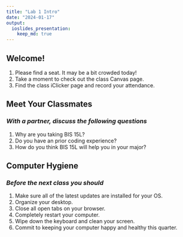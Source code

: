 ```yaml
---
title: "Lab 1 Intro"
date: "2024-01-17"
output: 
  ioslides_presentation: 
    keep_md: true
---
```




## Welcome!
1. Please find a seat. It may be a bit crowded today!  
2. Take a moment to check out the class Canvas page.  
3. Find the class iClicker page and record your attendance.  

## Meet Your Classmates
### *With a partner, discuss the following questions*
1. Why are you taking BIS 15L?  
2. Do you have an prior coding experience?  
3. How do you think BIS 15L will help you in your major?  

## Computer Hygiene
### *Before the next class you should*
1. Make sure all of the latest updates are installed for your OS.  
2. Organize your desktop.  
3. Close all open tabs on your browser.  
4. Completely restart your computer.  
5. Wipe down the keyboard and clean your screen.  
6. Commit to keeping your computer happy and healthy this quarter.  
